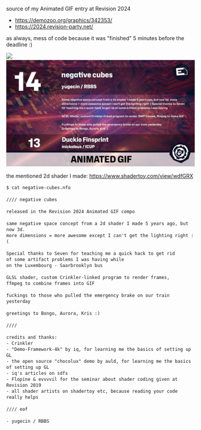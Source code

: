 source of my Animated GIF entry at Revision 2024

- https://demozoo.org/graphics/342353/
- https://2024.revision-party.net/

as always, mess of code because it was "finished"
5 minutes before the deadline :)

<img src=./negative-cubes-10fps.gif>

<img src=./beamslide.png>

the mentioned 2d shader I made: https://www.shadertoy.com/view/wdfGRX

```
$ cat negative-cubes.nfo

//// negative cubes

released in the Revision 2024 Animated GIF compo

same negative space concept from a 2d shader I made 5 years ago, but now 3d.
more dimensions = more awesome except I can't get the lighting right :(

Special thanks to Seven for teaching me a quick hack to get rid
of some artifact problems I was having while
on the Luxembourg - Saarbrooklyn bus

GLSL shader, custom Crinkler-linked program to render frames,
ffmpeg to combine frames into GIF

fuckings to those who pulled the emergency brake on our train yesterday

greetings to Bongo, Aurora, Kris :)

////

credits and thanks:
- Crinkler
- "Demo-Framework-4k" by iq, for learning me the basics of setting up GL
- the open source "chocolux" demo by auld, for learning me the basics of setting up GL
- iq's articles on sdfs
- Flopine & evvvvil for the seminar about shader coding given at Revision 2019
- all shader artists on shadertoy etc, because reading your code really helps

//// eof

- yugecin / RBBS
```
